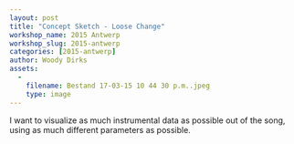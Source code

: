 ```yaml
---
layout: post
title: "Concept Sketch - Loose Change"
workshop_name: 2015 Antwerp
workshop_slug: 2015-antwerp
categories: [2015-antwerp]
author: Woody Dirks
assets:
  -
    filename: Bestand 17-03-15 10 44 30 p.m..jpeg
    type: image
---
```

I want to visualize as much instrumental data as possible out of the song, using as much different parameters as possible.
